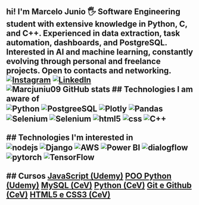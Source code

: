 ## hi! I'm Marcelo Junio 🖐️ Software Engineering student with extensive knowledge in Python, C, and C++. Experienced in data extraction, task automation, dashboards, and PostgreSQL. Interested in AI and machine learning, constantly evolving through personal and freelance projects. Open to contacts and networking. [![Instagram](https://img.shields.io/badge/Instagram-E4405F?style=for-the-badge&logo=instagram&logoColor=white)](https://www.instagram.com/marcelojunio09/?hl=pt-br) [![LinkedIn](https://img.shields.io/badge/LinkedIn-0077B5?style=for-the-badge&logo=linkedin&logoColor=white)](https://www.linkedin.com/in/marcelo-junio-carvalho-de-esp%C3%ADndola-ab4526183/) ![Marcjuniu09 GitHub stats](https://github-readme-stats.vercel.app/api?username=Marcjuniu09&show_icons=true&theme=dracula&count_private=true) ## Technologies I am aware of <div style="display: inline_block"> <img align="center" alt="Python" src="https://img.shields.io/badge/Python-3776AB?style=for-the-badge&logo=python&logoColor=white" /> <img align="center" alt="PostgreeSQL" src="https://img.shields.io/badge/PostgreSQL-316192?style=for-the-badge&logo=postgresql&logoColor=white" /> <img align="center" alt="Plotly" src="https://img.shields.io/badge/Plotly-239120?style=for-the-badge&logo=plotly&logoColor=white" /> <img align="center" alt="Pandas" src="https://img.shields.io/badge/Pandas-2C2D72?style=for-the-badge&logo=pandas&logoColor=white" /> <img align="center" alt="Selenium" src="https://img.shields.io/badge/Selenium-43B02A?style=for-the-badge&logo=Selenium&logoColor=white" /> <img align="center" alt="Selenium" src="https://img.shields.io/badge/GitHub-100000?style=for-the-badge&logo=github&logoColor=white" /> <img align="center" alt="html5" src="https://img.shields.io/badge/HTML5-E34F26?style=for-the-badge&logo=html5&logoColor=white" /> <img align="center" alt="css" src="https://img.shields.io/badge/CSS3-1572B6?style=for-the-badge&logo=css3&logoColor=white" /> <img align="center" alt="C++" src="https://img.shields.io/badge/C%2B%2B-00599C?style=for-the-badge&logo=c%2B%2B&logoColor=white" /> </div><br/> ## Technologies I'm interested in <div style="display: inline_block"> <img align="center" alt="nodejs" src="https://img.shields.io/badge/Node.js-43853D?style=for-the-badge&logo=node.js&logoColor=white" /> <img align="center" alt="Django" src="https://img.shields.io/badge/Django-092E20?style=for-the-badge&logo=django&logoColor=white" /> <img align="center" alt="AWS" src="https://img.shields.io/badge/Amazon_AWS-232F3E?style=for-the-badge&logo=amazon-aws&logoColor=white" /> <img align="center" alt="Power BI" src="https://img.shields.io/badge/PowerBI-F2C811?style=for-the-badge&logo=Power%20BI&logoColor=white" /> <img align="center" alt="dialogflow" src="https://img.shields.io/badge/dialogflow-FF9800?style=for-the-badge&logo=dialogflow&logoColor=white" /> <img align="center" alt="pytorch" src="https://img.shields.io/badge/PyTorch-EE4C2C?style=for-the-badge&logo=pytorch&logoColor=white" /> <img align="center" alt="TensorFlow" src="https://img.shields.io/badge/TensorFlow-FF6F00?style=for-the-badge&logo=tensorflow&logoColor=white" /> </div><br/> ## Cursos [JavaScript (Udemy)](https://www.udemy.com/course/curso-de-javascript-moderno-do-basico-ao-avancado/?course_id=2575266) [POO Python (Udemy)](https://www.udemy.com/course/curso-de-programacao-em-python-do-basico-ao-avancado/?start=15#overview) [MySQL (CeV)](https://www.cursoemvideo.com/curso/mysql/) [Python (CeV)](https://www.cursoemvideo.com/curso/python-3-mundo-3/) [Git e Github (CeV)](https://www.cursoemvideo.com/curso/curso-de-git-e-github/) [HTML5 e CSS3 (CeV)](https://www.cursoemvideo.com/curso/curso-html5-e-css3-modulo-3-de-5-40-horas/)
